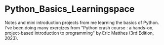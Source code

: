 # Python_Basics_Learningspace
Notes and mini introduction projects from me learning the basics of Python. I've been doing many exercizes from "Python crash course : a hands-on, project-based introduction to programming" by Eric Matthes (3rd Edition, 2023).
